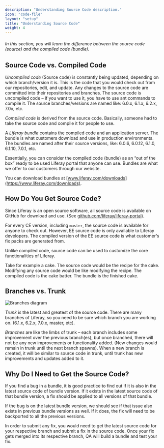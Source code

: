 ```yaml
---
description: "Understanding Source Code description."
icon: "code-file"
layout: "setup"
title: "Understanding Source Code"
weight: 4
---
```


###### In this section, you will learn the difference between the source code (source) and the compiled code (bundle).

<article id="sourceVsCompiled">

## Source Code vs. Compiled Code

_Uncompiled code_ (Source code) is constantly being updated, depending on which branch/version it is. This is the code that you would check out from our repositories, edit, and update. Any changes to the source code are committed into their repositories and branches. The source code is uncompiled code – if you want to use it, you have to use ant commands to compile it. The source branches/versions are named like: 6.0.x, 6.1.x, 6.2.x, 7.0x, etc.

_Compiled code_ is derived from the source code. Basically, someone had to take the source code and compile it for people to use.

A _Liferay bundle_ contains the compiled code and an application server. The bundle is what customers download and use in production environments. The bundles are named after their source versions, like: 6.0.6, 6.0.12, 6.1.0, 6.1.10, 7.0.1, etc.

Essentially, you can consider the compiled code (bundle) as an “out of the box” ready to be used Liferay portal that anyone can use. Bundles are what we offer to our customers through our website.

You can download bundles at [www.liferay.com/downloads](https://www.liferay.com/downloads).

</article>

<article id="gettingSourceCode">

## How Do You Get Source Code?

Since Liferay is an open source software, all source code is available on GitHub for download and use. (See [github.com/liferay/liferay-portal](http://github.com/liferay/liferay-portal)).

For every CE version, including `master`, the source code is available for anyone to check out. However, EE source code is only available to Liferay developers. The compiled version of the EE source code is what customer's fix packs are generated from.

Unlike compiled code, source code can be used to customize the core functionalities of Liferay.

Take for example a cake. The source code would be the recipe for the cake. Modifying any source code would be like modifying the recipe. The compiled code is the cake batter. The bundle is the finished cake.

</article>

<article id="branchesVstrunk">

## Branches vs. Trunk

![Branches diagram](/images/git-tree.png)

*Trunk* is the latest and greatest of the source code. There are many branches of Liferay, so you need to be sure which branch you are working on. (6.1.x, 6.2.x, 7.0.x, master, etc).

*Branches* are like the limbs of trunk – each branch includes some improvement over the previous branch(es), but once branched, there will not be any new improvements or functionality added. (New changes would remain in trunk until the next branch spawns). When a new branch is created, it will be similar to source code in trunk, until trunk has new improvements and updates added to it.

</article>

<article id="whySourceCode">

## Why Do I Need to Get the Source Code?

If you find a bug in a bundle, it is good practice to find out if it is also in the latest source code of bundle version. If it exists in the latest source code of that bundle version, a fix should be applied to all versions of that bundle.

If the bug is on the latest bundle version, we should see if that issue also exists in previous bundle versions  as well.  If it does, the fix will need to be backported to all the previous versions.

In order to submit any fix, you would need to get the latest source code for your respective branch and submit a fix in the source code.  Once your fix gets merged into its respective branch, QA will build a bundle and test your fix.

</article>
